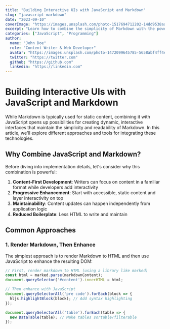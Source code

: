```yaml
---
title: "Building Interactive UIs with JavaScript and Markdown"
slug: "javascript-markdown"
date: "2023-09-10"
coverImage: "https://images.unsplash.com/photo-1517694712202-14dd9538aa97?ixlib=rb-4.0.3&auto=format&fit=crop&w=600&q=80"
excerpt: "Learn how to combine the simplicity of Markdown with the power of JavaScript to create dynamic, interactive user interfaces."
categories: ["JavaScript", "Programming"]
author: 
  name: "John Doe"
  role: "Content Writer & Web Developer"
  avatar: "https://images.unsplash.com/photo-1472099645785-5658abf4ff4e?ixlib=rb-4.0.3&auto=format&fit=crop&w=100&h=100&q=80"
  twitter: "https://twitter.com"
  github: "https://github.com"
  linkedin: "https://linkedin.com"
---
```


# Building Interactive UIs with JavaScript and Markdown

While Markdown is typically used for static content, combining it with JavaScript opens up possibilities for creating dynamic, interactive interfaces that maintain the simplicity and readability of Markdown. In this article, we'll explore different approaches and tools for integrating these technologies.

## Why Combine JavaScript and Markdown?

Before diving into implementation details, let's consider why this combination is powerful:

1. **Content-First Development**: Writers can focus on content in a familiar format while developers add interactivity
2. **Progressive Enhancement**: Start with accessible, static content and layer interactivity on top
3. **Maintainability**: Content updates can happen independently from application logic
4. **Reduced Boilerplate**: Less HTML to write and maintain

## Common Approaches

### 1. Render Markdown, Then Enhance

The simplest approach is to render Markdown to HTML and then use JavaScript to enhance the resulting DOM:

```javascript
// First, render markdown to HTML (using a library like marked)
const html = marked.parse(markdownContent);
document.querySelector('#content').innerHTML = html;

// Then enhance with JavaScript
document.querySelectorAll('pre code').forEach(block => {
  hljs.highlightBlock(block); // Add syntax highlighting
});

document.querySelectorAll('table').forEach(table => {
  new DataTable(table); // Make tables sortable/filterable
});
